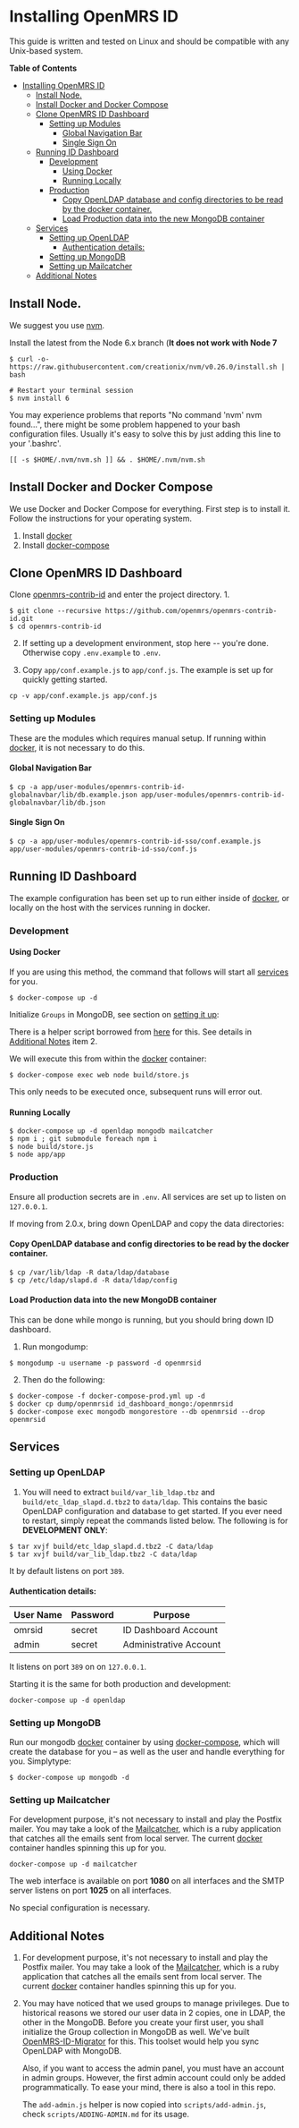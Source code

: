 Installing OpenMRS ID
=====

This guide is written and tested on Linux and should be compatible with any Unix-based system.

<!-- markdown-toc start - Don't edit this section. Run M-x markdown-toc-generate-toc again -->
**Table of Contents**

- [Installing OpenMRS ID](#installing-openmrs-id)
    - [Install Node.](#install-node)
    - [Install Docker and Docker Compose](#install-docker-and-docker-compose)
    - [Clone OpenMRS ID Dashboard](#clone-openmrs-id-dashboard)
        - [Setting up Modules](#setting-up-modules)
            - [Global Navigation Bar](#global-navigation-bar)
            - [Single Sign On](#single-sign-on)
    - [Running ID Dashboard](#running-id-dashboard)
        - [Development](#development)
            - [Using Docker](#using-docker)
            - [Running Locally](#running-locally)
        - [Production](#production)
            - [Copy OpenLDAP database and config directories to be read by the docker container.](#copy-openldap-database-and-config-directories-to-be-read-by-the-docker-container)
            - [Load Production data into the new MongoDB container](#load-production-data-into-the-new-mongodb-container)
    - [Services](#services)
        - [Setting up OpenLDAP](#setting-up-openldap)
            - [Authentication details:](#authentication-details)
        - [Setting up MongoDB](#setting-up-mongodb)
        - [Setting up Mailcatcher](#setting-up-mailcatcher)
    - [Additional Notes](#additional-notes)

<!-- markdown-toc end -->


## Install Node.

We suggest you use [nvm][1].

Install the latest from the Node 6.x branch (**It does not work with Node 7**

``` shell
$ curl -o- https://raw.githubusercontent.com/creationix/nvm/v0.26.0/install.sh | bash

# Restart your terminal session
$ nvm install 6
```

You may experience problems that reports "No command 'nvm' nvm found...", there might be some problem happened to your bash configuration files. Usually it's easy to solve this by just adding this line to your '.bashrc'.

``` shell
[[ -s $HOME/.nvm/nvm.sh ]] && . $HOME/.nvm/nvm.sh
```

## Install Docker and Docker Compose

We use Docker and Docker Compose for everything. First step is to install it. Follow the instructions
for your operating system.

1. Install [docker][]
2. Install [docker-compose][]

## Clone OpenMRS ID Dashboard

Clone [openmrs-contrib-id][2] and enter the project directory.
1.

``` shell
$ git clone --recursive https://github.com/openmrs/openmrs-contrib-id.git
$ cd openmrs-contrib-id
```
2. If setting up a development environment, stop here -- you're done. Otherwise copy `.env.example` to `.env`.

3. Copy `app/conf.example.js` to `app/conf.js`. The example is set up for quickly getting started.

``` shell
cp -v app/conf.example.js app/conf.js
```

### Setting up Modules

These are the modules which requires manual setup. If running within [docker][], it is not necessary to do this.

#### Global Navigation Bar

``` shell
$ cp -a app/user-modules/openmrs-contrib-id-globalnavbar/lib/db.example.json app/user-modules/openmrs-contrib-id-globalnavbar/lib/db.json
```

#### Single Sign On

``` shell
$ cp -a app/user-modules/openmrs-contrib-id-sso/conf.example.js app/user-modules/openmrs-contrib-id-sso/conf.js
```

## Running ID Dashboard

The example configuration has been set up to run either inside of [docker][], or locally on the host with the services running in docker.

### Development

#### Using Docker

If you are using this method, the command that follows will start all [services](#services) for you.

``` shell
$ docker-compose up -d
```

Initialize `Groups` in MongoDB, see section on [setting it up](#setting-up-mongodb):

There is a helper script borrowed from [here][6] for this. See details in [Additional Notes](#additional-notes) item 2.

We will execute this from within the [docker][] container:

``` shell
$ docker-compose exec web node build/store.js
```
This only needs to be executed once, subsequent runs will error out.


#### Running Locally

``` shell
$ docker-compose up -d openldap mongodb mailcatcher
$ npm i ; git submodule foreach npm i
$ node build/store.js
$ node app/app
```


### Production

Ensure all production secrets are in `.env`. All services are set up to listen on `127.0.0.1`.

If moving from 2.0.x, bring down OpenLDAP and copy the data directories:

#### Copy OpenLDAP database and config directories to be read by the docker container.
``` shell
$ cp /var/lib/ldap -R data/ldap/database
$ cp /etc/ldap/slapd.d -R data/ldap/config
```

#### Load Production data into the new MongoDB container

This can be done while mongo is running, but you should bring down ID dashboard.

1. Run mongodump:

``` shell
$ mongodump -u username -p password -d openmrsid
```
2. Then do the following:

``` shell
$ docker-compose -f docker-compose-prod.yml up -d
$ docker cp dump/openmrsid id_dashboard_mongo:/openmrsid
$ docker-compose exec mongodb mongorestore --db openmrsid --drop openmrsid
```

## Services
### Setting up OpenLDAP

1. You will need to extract `build/var_lib_ldap.tbz` and `build/etc_ldap_slapd.d.tbz2` to `data/ldap`. This contains the basic
   OpenLDAP configuration and database to get started. If you ever need to restart, simply repeat the commands listed below.
The following is for **DEVELOPMENT ONLY**:

``` shell
$ tar xvjf build/etc_ldap_slapd.d.tbz2 -C data/ldap
$ tar xvjf build/var_lib_ldap.tbz2 -C data/ldap
```
It by  default listens on port `389`.

#### Authentication details:

| User Name | Password | Purpose                |
|-----------|----------|------------------------|
| omrsid    | secret   | ID Dashboard Account   |
| admin     | secret   | Administrative Account |


It listens on port `389` on on `127.0.0.1`.

Starting it is the same for both production and development:

``` shell
docker-compose up -d openldap
```
### Setting up MongoDB

Run our mongodb [docker][] container by using [docker-compose][], which will create the database for you – as well as the user and handle everything for you. Simplytype:

``` shell
$ docker-compose up mongodb -d
```
### Setting up Mailcatcher

For development purpose, it's not necessary to install and play the Postfix mailer. You may take a look of the [Mailcatcher][5], which is a ruby application that catches all the emails sent from local server. The current [docker][] container handles spinning this up for you.

``` shell
docker-compose up -d mailcatcher
```
The web interface is available on port **1080** on all interfaces and the SMTP server listens on port **1025** on all interfaces.

No special configuration is necessary.

## Additional Notes

1. For development purpose, it's not necessary to install and play the Postfix mailer. You may take a look of the [Mailcatcher][5], which is a ruby application that catches all the emails sent from local server. The current [docker][] container handles spinning this up for you.

2. You may have noticed that we used groups to manage privileges. Due to historical reasons we stored our user data in 2 copies, one in LDAP, the other in the MongoDB. Before you create your first user, you shall initialize the Group collection in MongoDB as well. We've built [OpenMRS-ID-Migrator][6] for this. This toolset would help you sync OpenLDAP with MongoDB.

    Also, if you want to access the admin panel, you must have an account in admin groups. However, the first admin account could only be added programmatically. To ease your mind, there is also a tool in this repo.

    The `add-admin.js` helper is now copied into `scripts/add-admin.js`, check `scripts/ADDING-ADMIN.md` for its usage.

[1]: https://github.com/creationix/nvm
[2]: https://github.com/openmrs/openmrs-contrib-id
[5]: http://mailcatcher.me/
[6]: https://github.com/Plypy/OpenMRS-ID-Migrator
[docker]:https://docs.docker.com/engine/installation/
[docker-compose]: https://docs.docker.com/compose/install/
